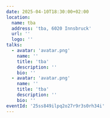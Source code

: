 ```yaml
---
date: 2025-04-10T18:30:00+02:00
location:
  name: tba
  address: 'tba, 6020 Innsbruck'
  url: ''
  logo: ''
talks:
  - avatar: 'avatar.png'
    name: ''
    title: 'tba'
    description: ''
    bio: ''
  - avatar: 'avatar.png'
    name: ''
    title: 'tba'
    description: ''
    bio: ''
eventId: '25ss849ilpq2o27r9r3s0rh34i'
---
```

